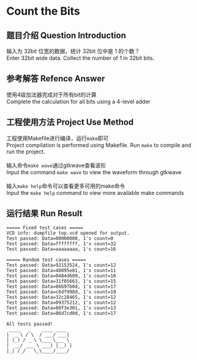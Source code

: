 # Count the Bits

## 题目介绍 Question Introduction
输入为 32bit 位宽的数据，统计 32bit 位中是 1 的个数？</br>
Enter 32bit wide data. Collect the number of 1 in 32bit bits.

## 参考解答 Refence Answer
使用4级加法器完成对于所有bit的计算</br>
Complete the calculation for all bits using a 4-level adder

## 工程使用方法 Project Use Method
工程使用Makefile进行编译，运行`make`即可</br>
Project compilation is performed using Makefile. Run `make` to compile and run the project.</br>
</br>
输入命令`make wave`通过gtkwave查看波形</br>
Input the command `make wave` to view the waveform through gtkwave</br>
</br>
输入`make help`命令可以查看更多可用的make命令</br>
Input the `make help` command to view more available make commands

## 运行结果 Run Result

```shell
===== Fixed test cases =====
VCD info: dumpfile top.vcd opened for output.
Test passed: Data=00000000, 1's count=0
Test passed: Data=ffffffff, 1's count=32
Test passed: Data=aaaaaaaa, 1's count=16

===== Random test cases =====
Test passed: Data=92153524, 1's count=12
Test passed: Data=40895e81, 1's count=11
Test passed: Data=0484d609, 1's count=10
Test passed: Data=31f05663, 1's count=15
Test passed: Data=86b97b0d, 1's count=17
Test passed: Data=c6df998d, 1's count=19
Test passed: Data=32c28465, 1's count=12
Test passed: Data=09375212, 1's count=12
Test passed: Data=80f3e301, 1's count=13
Test passed: Data=86d7cd0d, 1's count=17

All tests passed!
 ____   _    ____ ____  
|  _ \ / \  / ___/ ___| 
| |_) / _ \ \___ \___ \ 
|  __/ ___ \ ___) |__) |
|_| /_/   \_\____/____/ 

```